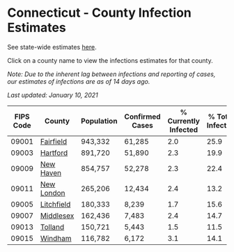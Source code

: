 # Connecticut - County Infection Estimates

See state-wide estimates [here](/infections/us-ct).

Click on a county name to view the infections estimates for that county.

*Note: Due to the inherent lag between infections and reporting of cases, our estimates of infections are as of 14 days ago.*

*Last updated: January 10, 2021*

|   FIPS Code |                   County |   Population |   Confirmed Cases |   % Currently Infected |   % Total Infected |
|-------------|--------------------------|--------------|-------------------|------------------------|--------------------|
|       09001 |   [Fairfield](fairfield) |      943,332 |            61,285 |                    2.0 |               25.9 |
|       09003 |     [Hartford](hartford) |      891,720 |            51,890 |                    2.3 |               19.9 |
|       09009 |   [New Haven](new-haven) |      854,757 |            52,278 |                    2.3 |               22.4 |
|       09011 | [New London](new-london) |      265,206 |            12,434 |                    2.4 |               13.2 |
|       09005 | [Litchfield](litchfield) |      180,333 |             8,239 |                    1.7 |               15.6 |
|       09007 |   [Middlesex](middlesex) |      162,436 |             7,483 |                    2.4 |               14.7 |
|       09013 |       [Tolland](tolland) |      150,721 |             5,443 |                    1.5 |               11.5 |
|       09015 |       [Windham](windham) |      116,782 |             6,172 |                    3.1 |               14.1 |